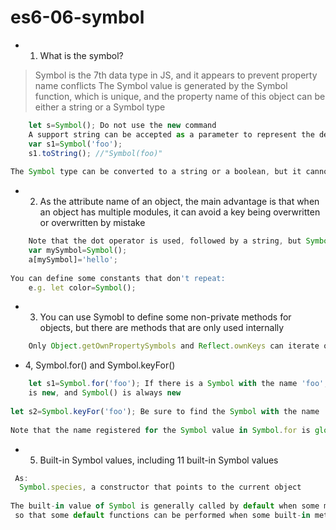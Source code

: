 # es6-06-symbol
+ 1. What is the symbol?
> Symbol is the 7th data type in JS, and it appears to prevent property name conflicts
   The Symbol value is generated by the Symbol function, which is unique, and the property name of this object can be either a string or a Symbol type
```javascript
    let s=Symbol(); Do not use the new command
    A support string can be accepted as a parameter to represent the description of the Symbol instance
    var s1=Symbol('foo');
    s1.toString(); //"Symbol(foo)"
    
The Symbol type can be converted to a string or a boolean, but it cannot directly participate in the operation and cannot be converted to a numeric value
```

+ 2. As the attribute name of an object, the main advantage is that when an object has multiple modules, it can avoid a key being overwritten or overwritten by mistake
```javascript
    Note that the dot operator is used, followed by a string, but Symbol is a separate data type
    var mySymbol=Symbol();
    a[mySymbol]='hello';
    
You can define some constants that don't repeat:
    e.g. let color=Symbol();
```

+ 3. You can use Symobl to define some non-private methods for objects, but there are methods that are only used internally
```javascript
    Only Object.getOwnPropertySymbols and Reflect.ownKeys can iterate over the Symbol keyname
```

+ 4, Symbol.for() and Symbol.keyFor()
```javascript
    let s1=Symbol.for('foo'); If there is a Symbol with the name 'foo', then the Symbol value is assigned directly, if not
    is new, and Symbol() is always new
    
let s2=Symbol.keyFor('foo'); Be sure to find the Symbol with the name 'foo', otherwise undefined
    
Note that the name registered for the Symbol value in Symbol.for is global.
```

+ 5. Built-in Symbol values, including 11 built-in Symbol values
```javascript
 As:
  Symbol.species, a constructor that points to the current object
  
The built-in value of Symbol is generally called by default when some methods are called,
 so that some default functions can be performed when some built-in methods are called
```